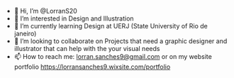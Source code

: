 - 👋 Hi, I’m @LorranS20
- 👀 I’m interested in Design and Illustration
- 🌱 I’m currently learning Design at UERJ (State University of Rio de janeiro)
- 💞️ I’m looking to collaborate on Projects that need a graphic designer and illustrator that can help with the your visual needs
- 📫 How to reach me: lorran.sanches9@gmail.com or on my website portfolio https://lorransanches9.wixsite.com/portfolio

<!---
LorranS20/LorranS20 is a ✨ special ✨ repository because its `README.md` (this file) appears on your GitHub profile.
You can click the Preview link to take a look at your changes.
--->
